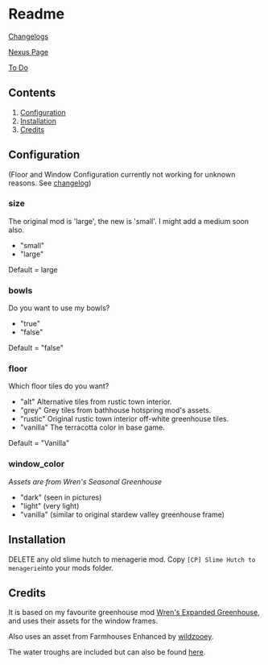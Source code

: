 # Readme

[Changelogs](https://github.com/lauren-mods/StardewMods/blob/main/Slime-Hutch/changelogs.md)

[Nexus Page](https://www.nexusmods.com/stardewvalley/mods/6497)

[To Do](https://github.com/lauren-mods/StardewMods/projects/1)

## Contents

1. [Configuration](#Configuration)
2. [Installation](#Installation)
3. [Credits](#credits)

## Configuration

(Floor and Window Configuration currently not working for unknown reasons. See [changelog](https://github.com/lauren-mods/StardewMods/blob/main/Slime-Hutch/changelogs.md))

### size
The original mod is 'large', the new is 'small'. I might add a medium soon also.

- "small"
- "large"

Default = large

### bowls
Do you want to use my bowls?

- "true"
- "false"

Default = "false"

### floor
Which floor tiles do you want?

- "alt"
Alternative tiles from rustic town interior.
- "grey"
Grey tiles from bathhouse hotspring mod's assets.
- "rustic"
Original rustic town interior off-white greenhouse tiles.
- "vanilla"
The terracotta color in base game.

Default = "Vanilla"

### window_color
_Assets are from Wren's Seasonal Greenhouse_
- "dark" (seen in pictures)
- "light" (very light)
- "vanilla" (similar to original stardew valley greenhouse frame)

## Installation

DELETE any old slime hutch to menagerie mod.
Copy ```[CP] Slime Hutch to menagerie```into your mods folder.

## Credits

It is based on my favourite greenhouse mod [Wren's Expanded Greenhouse](https://www.nexusmods.com/stardewvalley/mods/5431), and uses their assets for the window frames.

Also uses an asset from Farmhouses Enhanced by [wildzooey](https://www.nexusmods.com/stardewvalley/users/52416251).

The water troughs are included but can also be found [here](https://www.nexusmods.com/stardewvalley/mods/6453).

